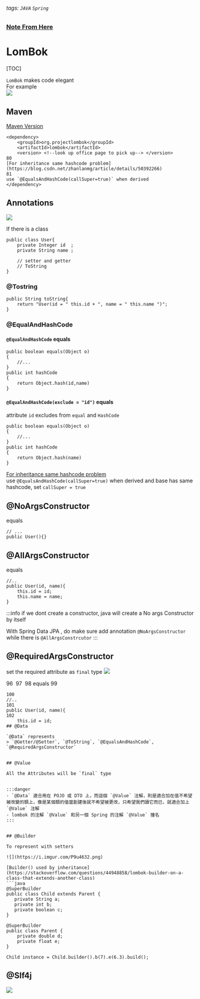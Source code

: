 ###### tags: `JAVA` `Spring`
### [Note From Here](https://kucw.github.io/blog/2020/3/java-lombok/)
# LomBok
[TOC]

`LomBok` makes code elegant  
For example  
![](https://i.imgur.com/inZrWpM.png)



## Maven

[Maven Version](https://mvnrepository.com/artifact/org.projectlombok/lombok)

```xml=
<dependency>
    <groupId>org.projectlombok</groupId>
    <artifactId>lombok</artifactId>
    <version> <!--look up office page to pick up--> </version>​
80
[For inheritance same hashcode problem](https://blog.csdn.net/zhanlanmg/article/details/50392266)
81
use `@EqualsAndHashCode(callSuper=true)` when derived
</dependency>
```



## Annotations


![](https://i.imgur.com/H0vjt5y.png)


If there is a class 
```java=
public class User{
    private Integer id  ;
    private String name ;
    
    // setter and getter
    // ToString
}
```


### @Tostring

```java=
public String toString{
    return "User(id = " this.id + ", name = " this.name ")";
}
```

### @EqualAndHashCode
#### `@EqualAndHashCode` equals
```java=
public boolean equals(Object o)
{
    //...
}
public int hashCode
{
    return Object.hash(id,name)
}
```

#### `@EqualAndHashCode(exclude = "id")` equals

attribute `id` excludes from `equal` and `HashCode`

```java=
public boolean equals(Object o)
{
    //...
}
public int hashCode
{
    return Object.hash(name)
}
```

[For inheritance same hashcode problem](https://blog.csdn.net/zhanlanmg/article/details/50392266)  
use `@EqualsAndHashCode(callSuper=true)` when derived and base has same hashcode, set `callSuper = true`
## @NoArgsConstructor

equals
```java=
// ...
public User(){}
```


##  @AllArgsConstructor  
equals
```java=
//..
public User(id, name){
    this.id = id;
    this.name = name;
}
```

:::info
if we dont create a constructor, java will create a No args Constructor by itself 

With Spring Data JPA , do make sure add annotation `@NoArgsConstructor` while there is `@AllArgsConstrcutor`
:::

## @RequiredArgsConstructor

set the required attribute as `final` type 
![](https://i.imgur.com/hcyzMlD.png)


96
​
97
​
98
equals
99
```java=
100
//..
101
public User(id, name){
102
    this.id = id;
## @Data

`@Data` represents
> `@Getter/@Setter`, `@ToString`, `@EqualsAndHashCode`, `@RequiredArgsConstructor`


## @Value

All the Attributes will be `final` type


:::danger  
- `@Data` 適合用在 POJO 或 DTO 上，而這個 `@Value` 注解，則是適合加在值不希望被改變的類上，像是某個類的值當創建後就不希望被更改，只希望我們讀它而已，就適合加上 `@Value` 注解
- lombok 的注解 `@Value` 和另一個 Spring 的注解 `@Value` 撞名
:::  


## @Builder

To represent with setters  

![](https://i.imgur.com/P9u4632.png)

[Builder() used by inheritance](https://stackoverflow.com/questions/44948858/lombok-builder-on-a-class-that-extends-another-class)  
```java
@SuperBuilder
public class Child extends Parent {
   private String a;
   private int b;
   private boolean c;
}

@SuperBuilder
public class Parent {
    private double d;
    private float e;
}

Child instance = Child.builder().b(7).e(6.3).build();
```

## @Slf4j

![](https://i.imgur.com/rGbxUUo.png)

